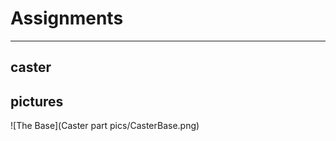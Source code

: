 # Assignments

------------------

## caster

## pictures

![The Base](Caster part pics/CasterBase.png)
